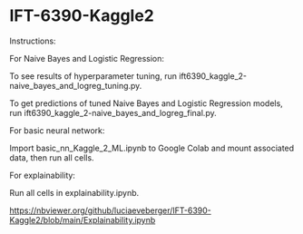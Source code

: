 # IFT-6390-Kaggle2

Instructions: 

For Naive Bayes and Logistic Regression:

To see results of hyperparameter tuning, run ift6390_kaggle_2-naive_bayes_and_logreg_tuning.py.

To get predictions of tuned Naive Bayes and Logistic Regression models, run ift6390_kaggle_2-naive_bayes_and_logreg_final.py.

For basic neural network:

Import basic_nn_Kaggle_2_ML.ipynb to Google Colab and mount associated data, then run all cells.

For explainability:

Run all cells in explainability.ipynb.

https://nbviewer.org/github/luciaeveberger/IFT-6390-Kaggle2/blob/main/Explainability.ipynb
